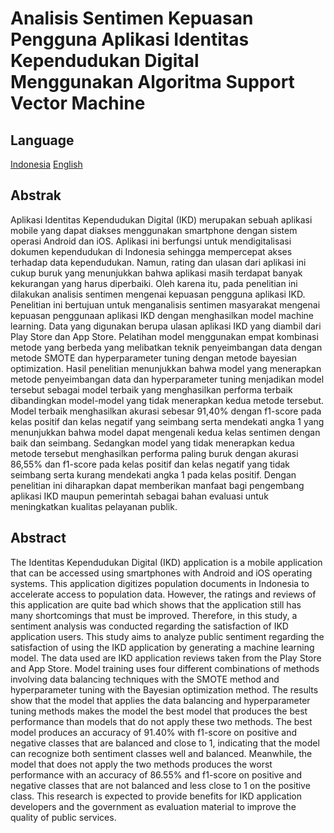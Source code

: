 # Analisis Sentimen Kepuasan Pengguna Aplikasi Identitas Kependudukan Digital Menggunakan Algoritma Support Vector Machine

## Language
[Indonesia](#Abstrak)
[English](#Abstract)

## Abstrak
Aplikasi Identitas Kependudukan Digital (IKD) merupakan sebuah aplikasi mobile yang dapat diakses menggunakan smartphone dengan sistem operasi Android dan iOS. Aplikasi ini berfungsi untuk mendigitalisasi dokumen kependudukan di Indonesia sehingga mempercepat akses terhadap data kependudukan. Namun, rating dan ulasan dari aplikasi ini cukup buruk yang menunjukkan bahwa aplikasi masih terdapat banyak kekurangan yang harus diperbaiki. Oleh karena itu, pada penelitian ini dilakukan analisis sentimen mengenai kepuasan pengguna aplikasi IKD. Penelitian ini bertujuan untuk menganalisis sentimen masyarakat mengenai kepuasan penggunaan aplikasi IKD dengan menghasilkan model machine learning. Data yang digunakan berupa ulasan aplikasi IKD yang diambil dari Play Store dan App Store. Pelatihan model menggunakan empat kombinasi metode yang berbeda yang melibatkan teknik penyeimbangan data dengan metode SMOTE dan hyperparameter tuning dengan metode bayesian optimization. Hasil penelitian menunjukkan bahwa model yang menerapkan metode penyeimbangan data dan hyperparameter tuning menjadikan model tersebut sebagai model terbaik yang menghasilkan performa terbaik dibandingkan model-model yang tidak menerapkan kedua metode tersebut. Model terbaik menghasilkan akurasi sebesar 91,40% dengan f1-score pada kelas positif dan kelas negatif yang seimbang serta mendekati angka 1 yang menunjukkan bahwa model dapat mengenali kedua kelas sentimen dengan baik dan seimbang. Sedangkan model yang tidak menerapkan kedua metode tersebut menghasilkan performa paling buruk dengan akurasi 86,55% dan f1-score pada kelas positif dan kelas negatif yang tidak seimbang serta kurang mendekati angka 1 pada kelas positif. Dengan penelitian ini diharapkan dapat memberikan manfaat bagi pengembang aplikasi IKD maupun pemerintah sebagai bahan evaluasi untuk meningkatkan kualitas pelayanan publik.

## Abstract
The Identitas Kependudukan Digital (IKD) application is a mobile application that can be accessed using smartphones with Android and iOS operating systems. This application digitizes population documents in Indonesia to accelerate access to population data. However, the ratings and reviews of this application are quite bad which shows that the application still has many shortcomings that must be improved. Therefore, in this study, a sentiment analysis was conducted regarding the satisfaction of IKD application users. This study aims to analyze public sentiment regarding the satisfaction of using the IKD application by generating a machine learning model. The data used are IKD application reviews taken from the Play Store and App Store. Model training uses four different combinations of methods involving data balancing techniques with the SMOTE method and hyperparameter tuning with the Bayesian optimization method. The results show that the model that applies the data balancing and hyperparameter tuning methods makes the model the best model that produces the best performance than models that do not apply these two methods. The best model produces an accuracy of 91.40% with f1-score on positive and negative classes that are balanced and close to 1, indicating that the model can recognize both sentiment classes well and balanced. Meanwhile, the model that does not apply the two methods produces the worst performance with an accuracy of 86.55% and f1-score on positive and negative classes that are not balanced and less close to 1 on the positive class. This research is expected to provide benefits for IKD application developers and the government as evaluation material to improve the quality of public services.
